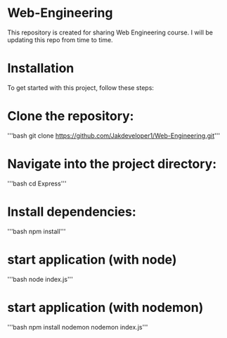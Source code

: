 # Web-Engineering
This repository is created for sharing Web Engineering course. I will be updating this repo from time to time.

# Installation

To get started with this project, follow these steps:

# Clone the repository: 

'''bash git clone https://github.com/Jakdeveloper1/Web-Engineering.git'''

# Navigate into the project directory:

'''bash cd Express'''

# Install dependencies:

'''bash npm install'''

# start application (with node)

'''bash node index.js'''

# start application (with nodemon)

'''bash 
npm install nodemon
nodemon index.js'''
